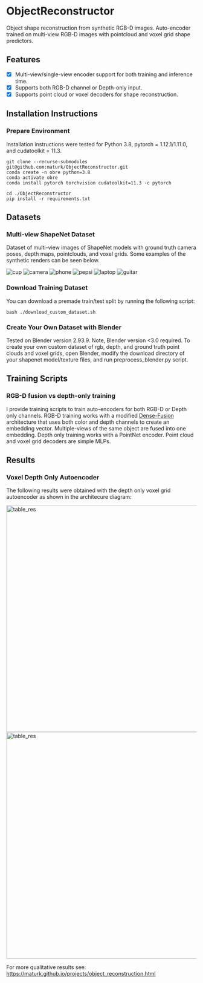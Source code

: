 # ObjectReconstructor

Object shape reconstruction from synthetic RGB-D images. Auto-encoder trained on multi-view RGB-D images with pointcloud and voxel grid shape predictors.

## Features
* [x] Multi-view/single-view encoder support for both training and inference time.
* [x] Supports both RGB-D channel or Depth-only input.
* [x] Supports point cloud or voxel decoders for shape reconstruction.

## Installation Instructions
### Prepare Environment

Installation instructions were tested for Python 3.8, pytorch = 1.12.1/1.11.0, and cudatoolkit = 11.3.

```
git clone --recurse-submodules git@github.com:maturk/ObjectReconstructor.git
conda create -n obre python=3.8
conda activate obre
conda install pytorch torchvision cudatoolkit=11.3 -c pytorch

cd ./ObjectReconstructor
pip install -r requirements.txt
```

## Datasets
### Multi-view ShapeNet Dataset
Dataset of multi-view images of ShapeNet models with ground truth camera poses, depth maps, pointclouds, and voxel grids. Some examples of the synthetic renders can be seen below.

![cup](https://user-images.githubusercontent.com/30566358/201067906-197132c9-ccd9-470c-b0c4-65a0e439a30d.png)
![camera](https://user-images.githubusercontent.com/30566358/201069287-00936682-3635-4beb-a8b9-f5ff60b64f9a.png)
![phone](https://user-images.githubusercontent.com/30566358/201069584-6e05a430-4e6b-4b90-9023-bc72f43d0b93.png)
![pepsi](https://user-images.githubusercontent.com/30566358/201070290-3d8b2e27-f89a-4943-9946-b0277bb831d7.png)
![laptop](https://user-images.githubusercontent.com/30566358/201070676-77d6207b-54a8-4c3c-8ec4-2aecd91b8657.png)
![guitar](https://user-images.githubusercontent.com/30566358/201070941-a2aad8e1-bcad-44ae-865d-78dc2dd182be.png)

<!--![bowl](https://user-images.githubusercontent.com/30566358/201068558-f08f935a-89a4-4495-a258-b1bbd2d08f15.png)-->
<!-- ![bottle](https://user-images.githubusercontent.com/30566358/201069912-eb07889a-4444-43e7-a131-fc803598c320.png) -->

### Download Training Dataset
You can download a premade train/test split by running the following script:
```
bash ./download_custom_dataset.sh 
```

### Create Your Own Dataset with Blender
Tested on Blender version 2.93.9. Note, Blender version <3.0 required. To create your own custom dataset of rgb, depth, and ground truth point clouds and voxel grids, open Blender, modify the download directory of your shapenet model/texture files, and run preprocess_blender.py script.

## Training Scripts
### RGB-D fusion vs depth-only training
I provide training scripts to train auto-encoders for both RGB-D or Depth only channels. RGB-D training works with a modified [Dense-Fusion](https://github.com/j96w/DenseFusion) architecture that uses both color and depth channels to create an embedding vector. Multiple-views of the same object are fused into one embedding. Depth only training works with a PointNet encoder. Point cloud and voxel grid decoders are simple MLPs.

## Results
### Voxel Depth Only Autoencoder
The following results were obtained with the depth only voxel grid autoencoder as shown in the architecure diagram:

<img width="600" alt="table_res"  src ="https://user-images.githubusercontent.com/30566358/214982861-29b94212-badf-487f-8b47-334877a2c83e.png" >
<img width="600" alt="table_res" src="https://user-images.githubusercontent.com/30566358/214982418-c3c95ee1-7103-4380-ab95-769a1f096714.png">

For more qualitative results see: https://maturk.github.io/projects/object_reconstruction.html









